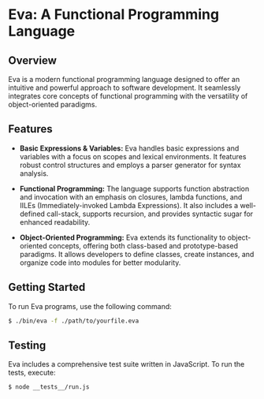 # Eva: A Functional Programming Language

## Overview

Eva is a modern functional programming language designed to offer an intuitive and powerful approach to software development. It seamlessly integrates core concepts of functional programming with the versatility of object-oriented paradigms.

## Features

- **Basic Expressions & Variables:** Eva handles basic expressions and variables with a focus on scopes and lexical environments. It features robust control structures and employs a parser generator for syntax analysis.

- **Functional Programming:** The language supports function abstraction and invocation with an emphasis on closures, lambda functions, and IILEs (Immediately-invoked Lambda Expressions). It also includes a well-defined call-stack, supports recursion, and provides syntactic sugar for enhanced readability.

- **Object-Oriented Programming:** Eva extends its functionality to object-oriented concepts, offering both class-based and prototype-based paradigms. It allows developers to define classes, create instances, and organize code into modules for better modularity.

## Getting Started

To run Eva programs, use the following command:

```bash
$ ./bin/eva -f ./path/to/yourfile.eva
```

## Testing

Eva includes a comprehensive test suite written in JavaScript. To run the tests, execute:

```bash
$ node __tests__/run.js
```

